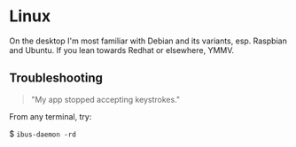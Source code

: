 # Linux

On the desktop I'm most familiar with Debian and its variants, esp. Raspbian and Ubuntu. If you lean towards Redhat or elsewhere, YMMV.

## Troubleshooting

> "My app stopped accepting keystrokes."

From any terminal, try:

$ `ibus-daemon -rd`
